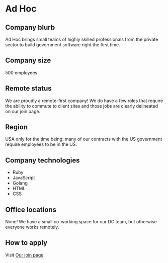 # Ad Hoc

## Company blurb

Ad Hoc brings small teams of highly skilled professionals from the private sector to build government software right the first time.

## Company size

500 employees

## Remote status

We are proudly a remote-first company! We do have a few roles that require the ability to commute to client sites and those jobs are clearly delineated on our join page.

## Region

USA only for the time being: many of our contracts with the US government require employees to be in the US.

## Company technologies

- Ruby
- JavaScript
- Golang
- HTML
- CSS

## Office locations

None! We have a small co-working space for our DC team, but otherwise everyone works remotely.

## How to apply

Visit [Our join page](https://adhocteam.us/join/)
